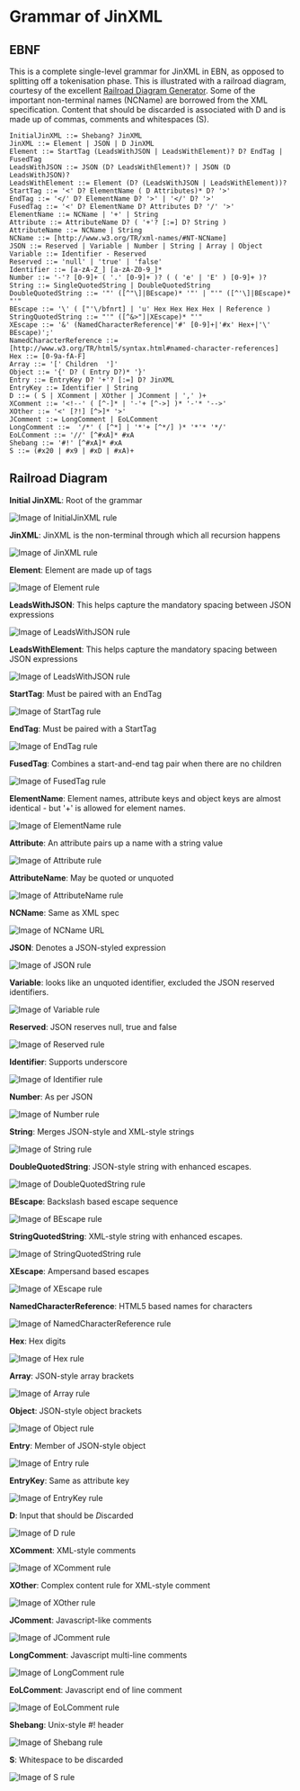 # Grammar of JinXML

## EBNF
This is a complete single-level grammar for JinXML in EBN, as opposed to splitting off a tokenisation phase. This is illustrated with a railroad diagram, courtesy of the excellent [Railroad Diagram Generator](http://bottlecaps.de/rr/ui). Some of the important non-terminal names (NCName) are borrowed from the XML specification. Content that should be discarded is associated with D and is made up of commas, comments and whitespaces (S).

```
InitialJinXML ::= Shebang? JinXML
JinXML ::= Element | JSON | D JinXML
Element ::= StartTag (LeadsWithJSON | LeadsWithElement)? D? EndTag | FusedTag
LeadsWithJSON ::= JSON (D? LeadsWithElement)? | JSON (D LeadsWithJSON)?
LeadsWithElement ::= Element (D? (LeadsWithJSON | LeadsWithElement))?
StartTag ::= '<' D? ElementName ( D Attributes)* D? '>'
EndTag ::= '</' D? ElementName D? '>' | '</' D? '>'
FusedTag ::= '<' D? ElementName D? Attributes D? '/' '>'
ElementName ::= NCName | '+' | String
Attribute ::= AttributeName D? ( '+'? [:=] D? String )
AttributeName ::= NCName | String
NCName ::= [http://www.w3.org/TR/xml-names/#NT-NCName]
JSON ::= Reserved | Variable | Number | String | Array | Object
Variable ::= Identifier - Reserved
Reserved ::= 'null' | 'true' | 'false'
Identifier ::= [a-zA-Z_] [a-zA-Z0-9_]*
Number ::= '-'? [0-9]+ ( '.' [0-9]+ )? ( ( 'e' | 'E' ) [0-9]+ )?
String ::= SingleQuotedString | DoubleQuotedString
DoubleQuotedString ::= '"' ([^"\]|BEscape)* '"' | "'" ([^'\]|BEscape)* "'"
BEscape ::= '\' ( ["'\/bfnrt] | 'u' Hex Hex Hex Hex | Reference )
StringQuotedString ::= "'" ([^&>"]|XEscape)* "'"
XEscape ::= '&' (NamedCharacterReference|'#' [0-9]+|'#x' Hex+|'\' BEscape)';'
NamedCharacterReference ::= [http://www.w3.org/TR/html5/syntax.html#named-character-references]
Hex ::= [0-9a-fA-F]
Array ::= '[' Children  ']'
Object ::= '{' D? ( Entry D?)* '}'
Entry ::= EntryKey D? '+'? [:=] D? JinXML
EntryKey ::= Identifier | String
D ::= ( S | XComment | XOther | JComment | ',' )+
XComment ::= '<!--' ( [^-]* | '-'+ [^->] )* '-'* '-->' 
XOther ::= '<' [?!] [^>]* '>' 
JComment ::= LongComment | EoLComment
LongComment ::=  '/*' ( [^*] | '*'+ [^*/] )* '*'* '*/'
EoLComment ::= '//' [^#xA]* #xA
Shebang ::= '#!' [^#xA]* #xA
S ::= (#x20 | #x9 | #xD | #xA)+
```

## Railroad Diagram

__Initial JinXML__: Root of the grammar

![Image of InitialJinXML rule](https://raw.githubusercontent.com/sfkleach/JinXML/master/grammar/images/InitialJinXML.png "Root of the syntax tree")

__JinXML__: JinXML is the non-terminal through which all recursion happens

![Image of JinXML rule](https://raw.githubusercontent.com/sfkleach/JinXML/master/grammar/images/JinXML.png "JinXML is the non-terminal through which all recursion happens")

__Element__: Element are made up of tags

![Image of Element rule](https://raw.githubusercontent.com/sfkleach/JinXML/master/grammar/images/Element.png "Element are made up of tags")

__LeadsWithJSON__: This helps capture the mandatory spacing between JSON expressions

![Image of LeadsWithJSON rule](https://raw.githubusercontent.com/sfkleach/JinXML/master/grammar/images/LeadsWithJSON.png "This helps capture the mandatory spacing between JSON expressions")

__LeadsWithElement__: This helps capture the mandatory spacing between JSON expressions

![Image of LeadsWithJSON rule](https://raw.githubusercontent.com/sfkleach/JinXML/master/grammar/images/LeadsWithElement.png "This helps capture the mandatory spacing between JSON expressions")

__StartTag__: Must be paired with an EndTag

![Image of StartTag rule](https://raw.githubusercontent.com/sfkleach/JinXML/master/grammar/images/StartTag.png "Must be paired with an EndTag")

__EndTag__: Must be paired with a StartTag

![Image of EndTag rule](https://raw.githubusercontent.com/sfkleach/JinXML/master/grammar/images/EndTag.png "Must be paired with a StartTag")

__FusedTag__: Combines a start-and-end tag pair when there are no children

![Image of FusedTag rule](https://raw.githubusercontent.com/sfkleach/JinXML/master/grammar/images/FusedTag.png "Combines a start-and-end tag pair when there are no children")

__ElementName__: Element names, attribute keys and object keys are almost identical - but '+' is allowed for element names.

![Image of ElementName rule](https://raw.githubusercontent.com/sfkleach/JinXML/master/grammar/images/ElementName.png "Element names support + for defaulting")

__Attribute__: An attribute pairs up a name with a string value

![Image of Attribute rule](https://raw.githubusercontent.com/sfkleach/JinXML/master/grammar/images/Attribute.png "An attribute pairs up a name with a string value")

__AttributeName__: May be quoted or unquoted

![Image of AttributeName rule](https://raw.githubusercontent.com/sfkleach/JinXML/master/grammar/images/AttributeName.png "May be quoted or unquoted")

__NCName__: Same as XML spec

![Image of NCName URL](https://raw.githubusercontent.com/sfkleach/JinXML/master/grammar/images/NCName.png "Same as XML spec")

__JSON__: Denotes a JSON-styled expression

![Image of JSON rule](https://raw.githubusercontent.com/sfkleach/JinXML/master/grammar/images/JSON.png "Denotes a JSON-styled expression")

__Variable__: looks like an unquoted identifier, excluded the JSON reserved identifiers.

![Image of Variable rule](https://raw.githubusercontent.com/sfkleach/JinXML/master/grammar/images/Variable.png "looks like an unquoted identifier, excluded the JSON reserved identifiers")

__Reserved__: JSON reserves null, true and false

![Image of Reserved rule](https://raw.githubusercontent.com/sfkleach/JinXML/master/grammar/images/Reserved.png "JSON reserves null, true and false")

__Identifier__: Supports underscore

![Image of Identifier rule](https://raw.githubusercontent.com/sfkleach/JinXML/master/grammar/images/Identifier.png "Supports underscore")

__Number__: As per JSON

![Image of Number rule](https://raw.githubusercontent.com/sfkleach/JinXML/master/grammar/images/Number.png "As per JSON")

__String__: Merges JSON-style and XML-style strings

![Image of String rule](https://raw.githubusercontent.com/sfkleach/JinXML/master/grammar/images/String.png "Merges JSON-style and XML-style strings")

__DoubleQuotedString__: JSON-style string with enhanced escapes.

![Image of DoubleQuotedString rule](https://raw.githubusercontent.com/sfkleach/JinXML/master/grammar/images/DoubleQuotedString.png "JSON-style string with enhanced escapes")

__BEscape__: Backslash based escape sequence

![Image of BEscape rule](https://raw.githubusercontent.com/sfkleach/JinXML/master/grammar/images/BEscape.png "Backslash based escape sequence")

__StringQuotedString__: XML-style string with enhanced escapes.

![Image of StringQuotedString rule](https://raw.githubusercontent.com/sfkleach/JinXML/master/grammar/images/StringQuotedString.png "XML-style string with enhanced escapes")

__XEscape__: Ampersand based escapes

![Image of XEscape rule](https://raw.githubusercontent.com/sfkleach/JinXML/master/grammar/images/XEscape.png "hover text")

__NamedCharacterReference__: HTML5 based names for characters

![Image of NamedCharacterReference rule](https://raw.githubusercontent.com/sfkleach/JinXML/master/grammar/images/NamedCharacterReference.png "HTML5 based names for characters")

__Hex__: Hex digits

![Image of Hex rule](https://raw.githubusercontent.com/sfkleach/JinXML/master/grammar/images/Hex.png "Hex digits")

__Array__: JSON-style array brackets

![Image of Array rule](https://raw.githubusercontent.com/sfkleach/JinXML/master/grammar/images/Array.png "JSON-style array brackets")

__Object__: JSON-style object brackets

![Image of Object rule](https://raw.githubusercontent.com/sfkleach/JinXML/master/grammar/images/Object.png "JSON-style object brackets")

__Entry__: Member of JSON-style object

![Image of Entry rule](https://raw.githubusercontent.com/sfkleach/JinXML/master/grammar/images/Entry.png "Member of JSON-style object")

__EntryKey__: Same as attribute key

![Image of EntryKey rule](https://raw.githubusercontent.com/sfkleach/JinXML/master/grammar/images/EntryKey.png "Same as attribute key")

__D__: Input that should be *D*iscarded

![Image of D rule](https://raw.githubusercontent.com/sfkleach/JinXML/master/grammar/images/D.png "Input that should be discarded")

__XComment__: XML-style comments

![Image of XComment rule](https://raw.githubusercontent.com/sfkleach/JinXML/master/grammar/images/XComment.png "XML-style comments")

__XOther__: Complex content rule for XML-style comment

![Image of XOther rule](https://raw.githubusercontent.com/sfkleach/JinXML/master/grammar/images/XOther.png "Complex content rule for XML-style comment")

__JComment__: Javascript-like comments

![Image of JComment rule](https://raw.githubusercontent.com/sfkleach/JinXML/master/grammar/images/JComment.png "Javascript-like comments")

__LongComment__: Javascript multi-line comments

![Image of LongComment rule](https://raw.githubusercontent.com/sfkleach/JinXML/master/grammar/images/LongComment.png "Javascript multi-line comments")

__EoLComment__: Javascript end of line comment

![Image of EoLComment rule](https://raw.githubusercontent.com/sfkleach/JinXML/master/grammar/images/EoLComment.png "Javascript end of line comment")

__Shebang__: Unix-style #! header

![Image of Shebang rule](https://raw.githubusercontent.com/sfkleach/JinXML/master/grammar/images/Shebang.png "Unix-style #! header")

__S__: White*s*pace to be discarded

![Image of S rule](https://raw.githubusercontent.com/sfkleach/JinXML/master/grammar/images/S.png "Whitespace to be discarded")


